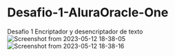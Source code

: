 # Desafio-1-AluraOracle-One
Desafio 1 Encriptador y desencriptador de texto
![Screenshot from 2023-05-12 18-38-05](https://github.com/LoneROKIE/Desafio-1-AluraOracle-One/assets/96219296/59e35a56-03fa-4fea-ac76-4a067dbbdc02)
![Screenshot from 2023-05-12 18-38-16](https://github.com/LoneROKIE/Desafio-1-AluraOracle-One/assets/96219296/45bd2767-dff2-4400-806f-b58275133d81)
